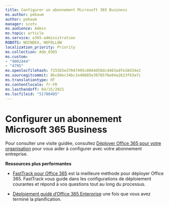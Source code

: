 ```yaml
---
title: Configurer un abonnement Microsoft 365 Business
ms.author: pebaum
author: pebaum
manager: scotv
ms.audience: Admin
ms.topic: article
ms.service: o365-administration
ROBOTS: NOINDEX, NOFOLLOW
localization_priority: Priority
ms.collection: Adm_O365
ms.custom:
- "9002444"
- "4795"
ms.openlocfilehash: f155b5e37047495c8044d58dc4403adfe18d34e2
ms.sourcegitcommit: 8bc60ec34bc1e40685e3976576e04a2623f63a7c
ms.translationtype: HT
ms.contentlocale: fr-FR
ms.lasthandoff: 04/15/2021
ms.locfileid: "51788485"
---
```

# <a name="set-up-a-microsoft-365-business-subscription"></a>Configurer un abonnement Microsoft 365 Business

Pour consulter une visite guidée, consultez [Déployer Office 365 pour votre organisation](https://docs.microsoft.com/office365/enterprise/setup-overview-for-enterprises) pour vous aider à configurer avec votre abonnement entreprise.

**Ressources plus performantes**

- [FastTrack pour Office 365](https://docs.microsoft.com/fasttrack/O365-fasttrack-benefit-for-office-365) est la meilleure méthode pour déployer Office 365. FastTrack vous guide dans les configurations de déploiement courantes et répond à vos questions tout au long du processus. 

- [Déploiement guidé d’Office 365 Enterprise](https://docs.microsoft.com/office365/enterprise/setup-overview-for-enterprises#do-it-yourself-guided-deployment-of-office-365-enterprise) une fois que vous avez terminé la planification. 
